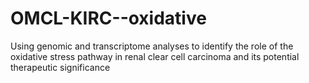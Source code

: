 # OMCL-KIRC--oxidative
Using genomic and transcriptome analyses to identify the role of the oxidative stress pathway in renal clear cell carcinoma and its potential therapeutic significance

